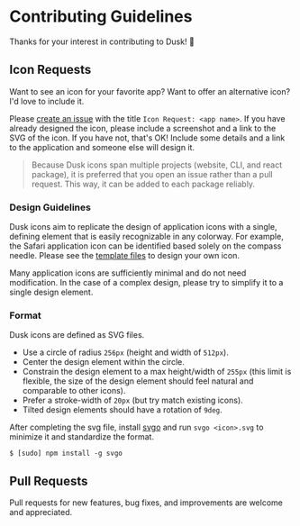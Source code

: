 # Contributing Guidelines

Thanks for your interest in contributing to Dusk! 🖤

## Icon Requests

Want to see an icon for your favorite app? Want to offer an alternative icon? I'd love to include it.

Please [create an issue](https://github.com/pacocoursey/dusk/issues/new?title=Icon%20Request:) with the title `Icon Request: <app name>`. If you have already designed the icon, please include a screenshot and a link to the SVG of the icon. If you have not, that's OK! Include some details and a link to the application and someone else will design it.

> Because Dusk icons span multiple projects (website, CLI, and react package), it is preferred that you open an issue rather than a pull request. This way, it can be added to each package reliably.

### Design Guidelines

Dusk icons aim to replicate the design of application icons with a single, defining element that is easily recognizable in any colorway. For example, the Safari application icon can be identified based solely on the compass needle. Please see the [template files](https://github.com/pacocoursey/Dusk/tree/master/templates) to design your own icon.

Many application icons are sufficiently minimal and do not need modification. In the case of a complex design, please try to simplify it to a single design element.

### Format

Dusk icons are defined as SVG files.

- Use a circle of radius `256px` (height and width of `512px`).
- Center the design element within the circle.
- Constrain the design element to a max height/width of `255px` (this limit is flexible, the size of the design element should feel natural and comparable to other icons).
- Prefer a stroke-width of `20px` (but try match existing icons).
- Tilted design elements should have a rotation of `9deg`.

After completing the svg file, install [svgo](https://github.com/svg/svgo) and run `svgo <icon>.svg` to minimize it and standardize the format.

```
$ [sudo] npm install -g svgo
```

## Pull Requests

Pull requests for new features, bug fixes, and improvements are welcome and appreciated.
